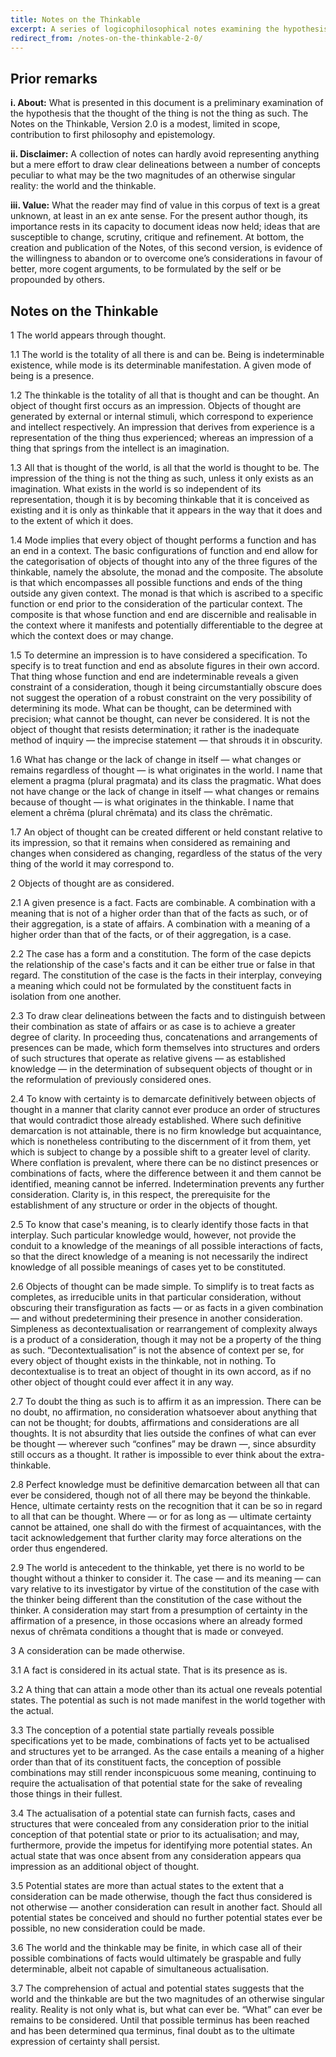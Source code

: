 ```yaml
---
title: Notes on the Thinkable
excerpt: A series of logicophilosophical notes examining the hypothesis that the thought of the thing is not the thing as such.
redirect_from: /notes-on-the-thinkable-2-0/
---
```


## Prior remarks

**i. About:** What is presented in this document is a preliminary
examination of the hypothesis that the thought of the thing is not the
thing as such. The Notes on the Thinkable, Version 2.0 is a modest,
limited in scope, contribution to first philosophy and epistemology.

**ii. Disclaimer:** A collection of notes can hardly avoid representing
anything but a mere effort to draw clear delineations between a number
of concepts peculiar to what may be the two magnitudes of an otherwise
singular reality: the world and the thinkable.

**iii. Value:** What the reader may find of value in this corpus of text
is a great unknown, at least in an ex ante sense. For the present author
though, its importance rests in its capacity to document ideas now held;
ideas that are susceptible to change, scrutiny, critique and
refinement. At bottom, the creation and publication of the Notes, of
this second version, is evidence of the willingness to abandon or to
overcome one’s considerations in favour of better, more cogent
arguments, to be formulated by the self or be propounded by others.

## Notes on the Thinkable

1 The world appears through thought.

1.1 The world is the totality of all there is and can be. Being is
indeterminable existence, while mode is its determinable
manifestation. A given mode of being is a presence.

1.2 The thinkable is the totality of all that is thought and can be
thought. An object of thought first occurs as an impression. Objects of
thought are generated by external or internal stimuli, which correspond
to experience and intellect respectively. An impression that derives
from experience is a representation of the thing thus experienced;
whereas an impression of a thing that springs from the intellect is an
imagination.

1.3 All that is thought of the world, is all that the world is thought
to be. The impression of the thing is not the thing as such, unless it
only exists as an imagination. What exists in the world is so
independent of its representation, though it is by becoming thinkable
that it is conceived as existing and it is only as thinkable that it
appears in the way that it does and to the extent of which it does.

1.4 Mode implies that every object of thought performs a function and
has an end in a context. The basic configurations of function and end
allow for the categorisation of objects of thought into any of the three
figures of the thinkable, namely the absolute, the monad and the
composite. The absolute is that which encompasses all possible functions
and ends of the thing outside any given context. The monad is that which
is ascribed to a specific function or end prior to the consideration of
the particular context. The composite is that whose function and end are
discernible and realisable in the context where it manifests and
potentially differentiable to the degree at which the context does or
may change.

1.5 To determine an impression is to have considered a specification. To
specify is to treat function and end as absolute figures in their own
accord. That thing whose function and end are indeterminable reveals a
given constraint of a consideration, though it being circumstantially
obscure does not suggest the operation of a robust constraint on the
very possibility of determining its mode. What can be thought, can be
determined with precision; what cannot be thought, can never be
considered. It is not the object of thought that resists determination;
it rather is the inadequate method of inquiry — the imprecise statement
— that shrouds it in obscurity.

1.6 What has change or the lack of change in itself — what changes or
remains regardless of thought — is what originates in the world. I name
that element a pragma (plural pragmata) and its class the
pragmatic. What does not have change or the lack of change in itself —
what changes or remains because of thought — is what originates in the
thinkable. I name that element a chrēma (plural chrēmata) and its class
the chrēmatic.

1.7 An object of thought can be created different or held constant
relative to its impression, so that it remains when considered as
remaining and changes when considered as changing, regardless of the
status of the very thing of the world it may correspond to.

2 Objects of thought are as considered.

2.1 A given presence is a fact. Facts are combinable. A combination with
a meaning that is not of a higher order than that of the facts as such,
or of their aggregation, is a state of affairs. A combination with a
meaning of a higher order than that of the facts, or of their
aggregation, is a case.

2.2 The case has a form and a constitution. The form of the case depicts
the relationship of the case's facts and it can be either true or false
in that regard. The constitution of the case is the facts in their
interplay, conveying a meaning which could not be formulated by the
constituent facts in isolation from one another.

2.3 To draw clear delineations between the facts and to distinguish
between their combination as state of affairs or as case is to achieve a
greater degree of clarity. In proceeding thus, concatenations and
arrangements of presences can be made, which form themselves into
structures and orders of such structures that operate as relative givens
— as established knowledge — in the determination of subsequent objects
of thought or in the reformulation of previously considered ones.

2.4 To know with certainty is to demarcate definitively between objects
of thought in a manner that clarity cannot ever produce an order of
structures that would contradict those already established. Where such
definitive demarcation is not attainable, there is no firm knowledge but
acquaintance, which is nonetheless contributing to the discernment of it
from them, yet which is subject to change by a possible shift to a
greater level of clarity. Where conflation is prevalent, where there can
be no distinct presences or combinations of facts, where the difference
between it and them cannot be identified, meaning cannot be
inferred. Indetermination prevents any further consideration. Clarity
is, in this respect, the prerequisite for the establishment of any
structure or order in the objects of thought.

2.5 To know that case's meaning, is to clearly identify those facts in
that interplay. Such particular knowledge would, however, not provide
the conduit to a knowledge of the meanings of all possible interactions
of facts, so that the direct knowledge of a meaning is not necessarily
the indirect knowledge of all possible meanings of cases yet to be
constituted.

2.6 Objects of thought can be made simple. To simplify is to treat facts
as completes, as irreducible units in that particular consideration,
without obscuring their transfiguration as facts — or as facts in a
given combination — and without predetermining their presence in another
consideration. Simpleness as decontextualisation or rearrangement of
complexity always is a product of a consideration, though it may not be
a property of the thing as such. “Decontextualisation” is not the
absence of context per se, for every object of thought exists in the
thinkable, not in nothing. To decontextualise is to treat an object of
thought in its own accord, as if no other object of thought could ever
affect it in any way.

2.7 To doubt the thing as such is to affirm it as an impression. There
can be no doubt, no affirmation, no consideration whatsoever about
anything that can not be thought; for doubts, affirmations and
considerations are all thoughts. It is not absurdity that lies outside
the confines of what can ever be thought — wherever such “confines” may
be drawn —, since absurdity still occurs as a thought. It rather is
impossible to ever think about the extra-thinkable.

2.8 Perfect knowledge must be definitive demarcation between all that
can ever be considered, though not of all there may be beyond the
thinkable. Hence, ultimate certainty rests on the recognition that it
can be so in regard to all that can be thought. Where — or for as long
as — ultimate certainty cannot be attained, one shall do with the
firmest of acquaintances, with the tacit acknowledgement that further
clarity may force alterations on the order thus engendered.

2.9 The world is antecedent to the thinkable, yet there is no world to
be thought without a thinker to consider it. The case — and its meaning
— can vary relative to its investigator by virtue of the constitution of
the case with the thinker being different than the constitution of the
case without the thinker. A consideration may start from a presumption
of certainty in the affirmation of a presence, in those occasions where
an already formed nexus of chrēmata conditions a thought that is made or
conveyed.

3 A consideration can be made otherwise.

3.1 A fact is considered in its actual state. That is its presence as
is.

3.2 A thing that can attain a mode other than its actual one reveals
potential states. The potential as such is not made manifest in the
world together with the actual.

3.3 The conception of a potential state partially reveals possible
specifications yet to be made, combinations of facts yet to be
actualised and structures yet to be arranged. As the case entails a
meaning of a higher order than that of its constituent facts, the
conception of possible combinations may still render inconspicuous some
meaning, continuing to require the actualisation of that potential state
for the sake of revealing those things in their fullest.

3.4 The actualisation of a potential state can furnish facts, cases and
structures that were concealed from any consideration prior to the
initial conception of that potential state or prior to its
actualisation; and may, furthermore, provide the impetus for identifying
more potential states. An actual state that was once absent from any
consideration appears qua impression as an additional object of thought.

3.5 Potential states are more than actual states to the extent that a
consideration can be made otherwise, though the fact thus considered is
not otherwise — another consideration can result in another fact. Should
all potential states be conceived and should no further potential states
ever be possible, no new consideration could be made.

3.6 The world and the thinkable may be finite, in which case all of
their possible combinations of facts would ultimately be graspable and
fully determinable, albeit not capable of simultaneous actualisation.

3.7 The comprehension of actual and potential states suggests that the
world and the thinkable are but the two magnitudes of an otherwise
singular reality. Reality is not only what is, but what can ever
be. “What” can ever be remains to be considered. Until that possible
terminus has been reached and has been determined qua terminus, final
doubt as to the ultimate expression of certainty shall persist.
